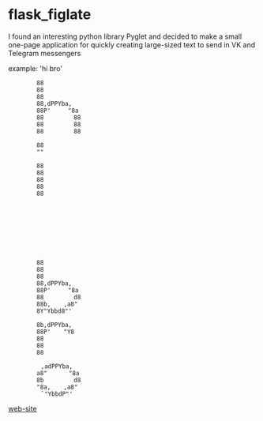 # flask_figlate
I found an interesting python library Pyglet and decided to make a small one-page application for quickly creating large-sized text to send in VK and Telegram messengers

example: 'hi bro' 

```
        88⠀⠀⠀⠀⠀⠀⠀⠀⠀⠀⠀
        88⠀⠀⠀⠀⠀⠀⠀⠀⠀⠀⠀
        88⠀⠀⠀⠀⠀⠀⠀⠀⠀⠀⠀
        88,dPPYba,⠀⠀⠀
        88P'⠀⠀⠀⠀"8a⠀⠀
        88⠀⠀⠀⠀⠀⠀⠀88⠀⠀
        88⠀⠀⠀⠀⠀⠀⠀88⠀⠀
        88⠀⠀⠀⠀⠀⠀⠀88⠀⠀ 
        ⠀⠀⠀⠀
        88⠀⠀
        ""⠀⠀
        ⠀⠀⠀⠀
        88⠀⠀
        88⠀⠀
        88⠀⠀
        88⠀⠀
        88⠀⠀ 

        ⠀⠀⠀⠀
        ⠀⠀⠀⠀
        ⠀⠀⠀⠀
        ⠀⠀⠀⠀
        ⠀⠀⠀⠀
        ⠀⠀⠀⠀ 

        ⠀⠀⠀⠀⠀⠀⠀⠀⠀⠀⠀⠀⠀
        88⠀⠀⠀⠀⠀⠀⠀⠀⠀⠀⠀
        88⠀⠀⠀⠀⠀⠀⠀⠀⠀⠀⠀
        88⠀⠀⠀⠀⠀⠀⠀⠀⠀⠀⠀
        88,dPPYba,⠀⠀⠀
        88P'⠀⠀⠀⠀"8a⠀⠀
        88⠀⠀⠀⠀⠀⠀⠀d8⠀⠀
        88b,⠀⠀⠀,a8"⠀⠀
        8Y"Ybbd8"'⠀⠀⠀ 
        ⠀⠀⠀⠀⠀⠀⠀⠀⠀⠀⠀⠀
        8b,dPPYba,⠀⠀
        88P'⠀⠀⠀"Y8⠀⠀
        88⠀⠀⠀⠀⠀⠀⠀⠀⠀⠀
        88⠀⠀⠀⠀⠀⠀⠀⠀⠀⠀
        88⠀⠀⠀⠀⠀⠀⠀⠀⠀⠀ 
        ⠀⠀⠀⠀⠀⠀⠀⠀⠀⠀⠀⠀⠀
        ⠀,adPPYba,⠀⠀⠀
        a8"⠀⠀⠀⠀⠀"8a⠀⠀
        8b⠀⠀⠀⠀⠀⠀⠀d8⠀⠀
        "8a,⠀⠀⠀,a8"⠀⠀
        ⠀`"YbbdP"'⠀⠀⠀ ⠀⠀⠀
```

[web-site](https://flask-figlate.onrender.com/)